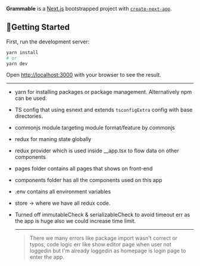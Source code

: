 **Grammable** is a [Next.js](https://nextjs.org/) bootstrapped project with [`create-next-app`](https://github.com/vercel/next.js/tree/canary/packages/create-next-app).

## 💫Getting Started

First, run the development server:

```bash
yarn install
# or
yarn dev
```

Open [http://localhost:3000](http://localhost:3000) with your browser to see the result.

---

- yarn for installing packages or package management. Alternatively npm can be used.

- TS config that using esnext and extends `tsconfigExtra` config with base directories.

- commonjs module targeting module format/feature by commonjs 

- redux for maning state globally

- redux provider which is used inside __app.tsx to flow data on other components

- pages folder contains all pages that shows on front-end

- components folder has all the components used on this app

- .env contains all environment variables

- store -> where we have all redux code. 

- Turned off immutableCheck & serializableCheck to avoid timeout err as the app is huge also we could increase time limit.
  
  
  
  ---
  
  > There we many errors like package import wasn't correct or typos, code logic err like show editor page when user not loggedin but I'm already loggedin as homepage is login page to enter the app. 
